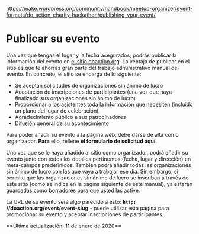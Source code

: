 https://make.wordpress.org/community/handbook/meetup-organizer/event-formats/do_action-charity-hackathon/publishing-your-event/

# Publicar su evento

Una vez que tengas el lugar y la fecha asegurados, podrás publicar la información del evento en [el sitio doaction.org](http://doaction.org/). La ventaja de publicar en el sitio es que te ahorras gran parte del trabajo administrativo manual del evento. En concreto, el sitio se encarga de lo siguiente:

- Se aceptan solicitudes de organizaciones sin ánimo de lucro
- Aceptación de inscripciones de participantes (una vez que haya finalizado sus organizaciones sin ánimo de lucro)
- Proporcionar a los asistentes toda la información que necesiten (incluido un plano del lugar de celebración).
- Agradecimiento público a sus patrocinadores
- Difusión general de su acontecimiento

Para poder añadir su evento a la página web, debe darse de alta como organizador. **Para** ello, rellene **el formulario de solicitud aquí**.

Una vez que se le haya añadido al sitio como organizador, podrá añadir su evento junto con todos los detalles pertinentes (fecha, lugar y dirección) en meta-campos predefinidos. También podrá añadir todas las organizaciones sin ánimo de lucro con las que vaya a trabajar ese día. Sin embargo, si permite que las organizaciones sin ánimo de lucro se inscriban a través de este sitio (como se indica en la página siguiente de este manual), ya estarán guardadas como borradores para que usted las active.

La URL de su evento será algo parecido a esto: **`http:` //doaction.org/event/event-slug** - puede utilizar esta página para promocionar su evento y aceptar inscripciones de participantes.

==Última actualización: 11 de enero de 2020==